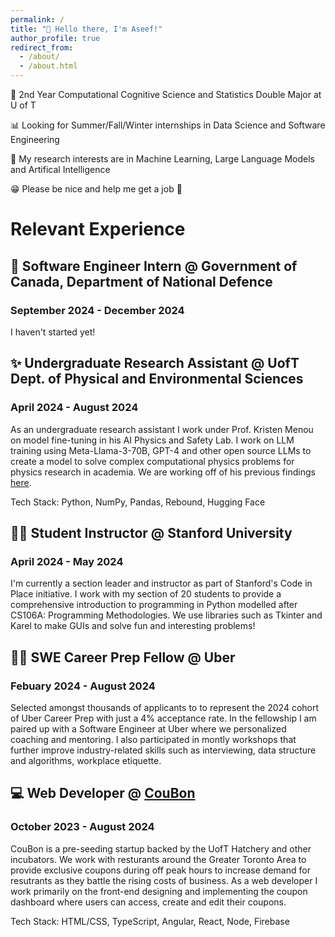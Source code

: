 ```yaml
---
permalink: /
title: "👋 Hello there, I'm Aseef!"
author_profile: true
redirect_from: 
  - /about/
  - /about.html
---
```

🧠 2nd Year Computational Cognitive Science and Statistics Double Major at U of T 

📊 Looking for Summer/Fall/Winter internships in Data Science and Software Engineering

🔬 My research interests are in Machine Learning, Large Language Models and Artifical Intelligence

😁 Please be nice and help me get a job 🙏

# Relevant Experience

## 🍁 Software Engineer Intern @ Government of Canada, Department of National Defence
### September 2024 - December 2024
I haven't started yet!

## ✨ Undergraduate Research Assistant @ UofT Dept. of Physical and Environmental Sciences
### April 2024 - August 2024
As an undergraduate research assistant I work under Prof. Kristen Menou on model fine-tuning in his AI Physics and Safety Lab. I work on LLM training using Meta-Llama-3-70B, GPT-4 and other open source LLMs to create a model to solve complex computational physics problems for physics research in academia. We are working off of his previous findings [here](https://arxiv.org/abs/2312.02091).

Tech Stack: Python, NumPy, Pandas, Rebound, Hugging Face

## 👨‍🏫 Student Instructor @ Stanford University
### April 2024 - May 2024
I'm currently a section leader and instructor as part of Stanford's Code in Place initiative. I work with my section of 20 students to provide a comprehensive introduction to programming in Python modelled after CS106A: Programming Methodologies. We use libraries such as Tkinter and Karel to make GUIs and solve fun and interesting problems!

## 👨‍💻 SWE Career Prep Fellow @ Uber
### Febuary 2024 - August 2024
Selected amongst thousands of applicants to to represent the 2024 cohort of Uber Career Prep with just a 4% acceptance rate. In the fellowship I am paired up with a Software Engineer at Uber where we personalized coaching and mentoring. I also participated in montly workshops that further improve industry-related skills such as interviewing, data structure and algorithms, workplace etiquette.

## 💻 Web Developer @ [CouBon](https://coubon.ca/)
### October 2023 - August 2024
CouBon is a pre-seeding startup backed by the UofT Hatchery and other incubators. We work with resturants around the Greater Toronto Area to provide exclusive coupons during off peak hours to increase demand for resutrants as they battle the rising costs of business. As a web developer I work primarily on the front-end designing and implementing the coupon dashboard where users can access, create and edit their coupons. 

Tech Stack: HTML/CSS, TypeScript, Angular, React, Node, Firebase
